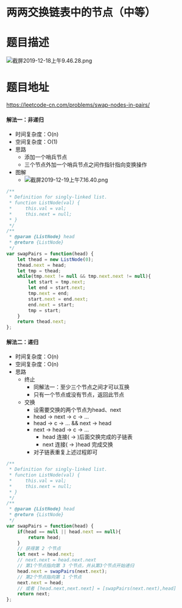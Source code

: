 # 两两交换链表中的节点（中等）
# 题目描述
![截屏2019-12-18上午9.46.28.png](https://pic.leetcode-cn.com/027bbdec30c32d0e88c160a52f615303c72a2ce5f0d0b3976ffa682937e37717-%E6%88%AA%E5%B1%8F2019-12-18%E4%B8%8A%E5%8D%889.46.28.png)
# 题目地址
<https://leetcode-cn.com/problems/swap-nodes-in-pairs/>
#### 解法一：非递归
+ 时间复杂度：O(n)
+ 空间复杂度：O(1)
+ 思路
  + 添加一个哨兵节点
  + 三个节点外加一个哨兵节点之间作指针指向变换操作
+ 图解
  + ![截屏2019-12-19上午7.16.40.png](https://pic.leetcode-cn.com/84031b11de4ccd16d020a2f4a727db2df1d86e94b91e60948a2c18f24c19cdcb-%E6%88%AA%E5%B1%8F2019-12-19%E4%B8%8A%E5%8D%887.16.40.png)
```javascript
/**
 * Definition for singly-linked list.
 * function ListNode(val) {
 *     this.val = val;
 *     this.next = null;
 * }
 */
/**
 * @param {ListNode} head
 * @return {ListNode}
 */
var swapPairs = function(head) {
    let thead = new ListNode(0);
    thead.next = head;
    let tmp = thead;
    while(tmp.next != null && tmp.next.next != null){
        let start = tmp.next;
        let end = start.next;
        tmp.next = end;
        start.next = end.next;
        end.next = start;
        tmp = start;
    }
    return thead.next;
};
```
#### 解法二：递归
+ 时间复杂度：O(n)
+ 空间复杂度：O(n)
+ 思路
  + 终止
    + 同解法一：至少三个节点之间才可以互换
    + 只有一个节点或没有节点，返回此节点
  + 交换
    + 设需要交换的两个节点为head、next
    + head -> next -> c -> ...
    + head -> c -> ... && next -> head
    + next -> head -> c -> ...
      + head 连接( -> )后面交换完成的子链表
      + next 连接( -> )head 完成交换
    + 对子链表重复上述过程即可
```javascript
/**
 * Definition for singly-linked list.
 * function ListNode(val) {
 *     this.val = val;
 *     this.next = null;
 * }
 */
/**
 * @param {ListNode} head
 * @return {ListNode}
 */
var swapPairs = function(head) {
    if(head == null || head.next == null){
        return head;
    }
    // 获得第 2 个节点
    let next = head.next;
    // next.next = head.next.next
    // 第1个节点指向第 3 个节点，并从第3个节点开始递归
    head.next = swapPairs(next.next);
    // 第2个节点指向第 1 个节点
    next.next = head;
    // 或者 [head.next,next.next] = [swapPairs(next.next),head]
    return next;
};
```